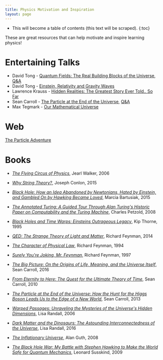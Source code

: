 ```yaml
---
title: Physics Motivation and Inspiration
layout: page
---
```


* This will become a table of contents (this text will be scraped).
{:toc}

These are great resources that can help motivate and inspire learning physics!

# Entertaining Talks
* David Tong - [Quantum Fields: The Real Building Blocks of the Universe](https://www.youtube.com/watch?v=zNVQfWC_evg), [Q&A](https://youtu.be/QUMeKDlgKmk)
* David Tong - [Einstein, Relativity and Gravity Waves](https://www.youtube.com/watch?v=G8r9Dg5PBRk)
* Lawrence Krauss - [Hidden Realities: The Greatest Story Ever Told.. So Far](https://www.youtube.com/watch?v=BRNtcj6YRuc)
* Sean Carroll - [The Particle at the End of the Universe](https://www.youtube.com/watch?v=RwdY7Eqyguo), [Q&A](https://www.youtube.com/watch?v=aom5SiHakGM)
* Max Tegmark - [Our Mathematical Universe](https://www.youtube.com/watch?v=_3UxvycpqYo)

# Web

[The Particle Adventure](http://particleadventure.org)


# Books

+ [*The Flying Circus of Physics*](https://www.amazon.com/gp/product/0471762733), Jearl Walker, 2006

+ [*Why String Theory?*](https://www.amazon.com/Why-String-Theory-Joseph-Conlon/dp/1482242478), Joseph Conlon, 2015

+ [*Black Hole: How an Idea Abandoned by Newtonians, Hated by Einstein, and Gambled On by Hawking Became Loved*](https://www.amazon.com/gp/product/030021085X), Marcia Bartusiak, 2015

+ [*The Annotated Turing: A Guided Tour Through Alan Turing's Historic Paper on Computability and the Turing Machine*](https://www.amazon.com/gp/product/0470229055), Charles Petzold, 2008

+ [*Black Holes and Time Warps: Einsteins Outrageous Legacy*](https://www.amazon.com/gp/product/0393312763), Kip Thorne, 1995

+ [*QED: The Strange Theory of Light and Matter*](https://www.amazon.com/QED-Strange-Theory-Light-Matter/dp/0691164096), Richard Feynman, 2014

+ [*The Character of Physical Law*](https://www.amazon.com/Character-Physical-Law-Richard-Feynman/dp/0679601279), Richard Feynman, 1994

+ [*Surely You're Joking, Mr. Feynman*](https://www.amazon.com/Surely-Youre-Joking-Mr-Feynman/dp/0393316041), Richard Feynman, 1997

+ [*The Big Picture: On the Origins of Life, Meaning, and the Universe Itself*](https://www.amazon.com/Big-Picture-Origins-Meaning-Universe/dp/0525954821), Sean Carroll, 2016

+ [*From Eternity to Here: The Quest for the Ultimate Theory of Time*](https://www.amazon.com/Eternity-Here-Quest-Ultimate-Theory/dp/0452296544), Sean Carroll, 2010

+ [*The Particle at the End of the Universe: How the Hunt for the Higgs Boson Leads Us to the Edge of a New World*](https://www.amazon.com/Particle-End-Universe-Higgs-Boson/dp/0142180300), Sean Carroll, 2013

+ [*Warped Passages: Unraveling the Mysteries of the Universe's Hidden Dimensions*](https://www.amazon.com/Warped-Passages-Unraveling-Mysteries-Dimensions/dp/0060531096), Lisa Randall, 2006

+ [*Dark Matter and the Dinosaurs: The Astounding Interconnectedness of the Universe*](https://www.amazon.com/Dark-Matter-Dinosaurs-Astounding-Interconnectedness/dp/0062328506), Lisa Randall, 2016

+ [*The Inflationary Universe*](https://www.amazon.com/Inflationary-Universe-Alan-Guth/dp/0201328402), Alan Guth, 2008

+ [*The Black Hole War: My Battle with Stephen Hawking to Make the World Safe for Quantum Mechanics*](https://www.amazon.com/Black-Hole-War-Stephen-Mechanics/dp/0316016411), Leonard Susskind, 2009
